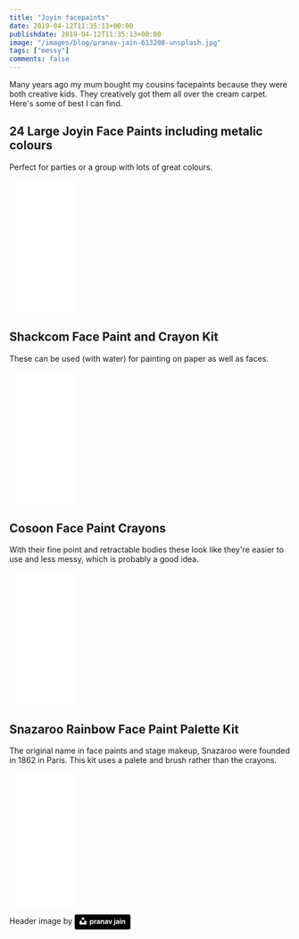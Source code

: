 ```yaml
---
title: "Joyin facepaints"
date: 2019-04-12T11:35:13+00:00
publishdate: 2019-04-12T11:35:13+00:00
image: "/images/blog/pranav-jain-613208-unsplash.jpg"
tags: ["messy"]
comments: false
---
```


Many years ago my mum bought my cousins facepaints because they were both creative kids.  They creatively got them all over the cream carpet.  Here's some of best I can find.


## 24 Large Joyin Face Paints including metalic colours

Perfect for parties or a group with lots of great colours.

<iframe style="width:120px;height:240px;" marginwidth="0" marginheight="0" scrolling="no" frameborder="0" src="//ws-eu.amazon-adsystem.com/widgets/q?ServiceVersion=20070822&OneJS=1&Operation=GetAdHtml&MarketPlace=GB&source=ss&ref=as_ss_li_til&ad_type=product_link&tracking_id=wwwcoldclimat-21&language=en_GB&marketplace=amazon&region=GB&placement=B075FH22G4&asins=B075FH22G4&linkId=a6a60c8c4ca0bb4bf30d9fd11a741040&show_border=true&link_opens_in_new_window=true"></iframe>

## Shackcom Face Paint and Crayon Kit

These can be used (with water) for painting on paper as well as faces.  

<iframe style="width:120px;height:240px;" marginwidth="0" marginheight="0" scrolling="no" frameborder="0" src="//ws-eu.amazon-adsystem.com/widgets/q?ServiceVersion=20070822&OneJS=1&Operation=GetAdHtml&MarketPlace=GB&source=ss&ref=as_ss_li_til&ad_type=product_link&tracking_id=wwwcoldclimat-21&language=en_GB&marketplace=amazon&region=GB&placement=B075JD3WJ6&asins=B075JD3WJ6&linkId=96493f555a87e1f1c389811822228c96&show_border=true&link_opens_in_new_window=true"></iframe>

## Cosoon Face Paint Crayons

With their fine point and retractable bodies these look like they're easier to use and less messy, which is probably a good idea.

<iframe style="width:120px;height:240px;" marginwidth="0" marginheight="0" scrolling="no" frameborder="0" src="//ws-eu.amazon-adsystem.com/widgets/q?ServiceVersion=20070822&OneJS=1&Operation=GetAdHtml&MarketPlace=GB&source=ss&ref=as_ss_li_til&ad_type=product_link&tracking_id=wwwcoldclimat-21&language=en_GB&marketplace=amazon&region=GB&placement=B07DWXFT5Y&asins=B07DWXFT5Y&linkId=60158490af5838465c7f811dcef1dbb1&show_border=true&link_opens_in_new_window=true"></iframe>

## Snazaroo Rainbow Face Paint Palette Kit

The original name in face paints and stage makeup, Snazaroo were founded in 1862 in Paris.  This kit uses a palete and brush rather than the crayons.

<iframe style="width:120px;height:240px;" marginwidth="0" marginheight="0" scrolling="no" frameborder="0" src="//ws-eu.amazon-adsystem.com/widgets/q?ServiceVersion=20070822&OneJS=1&Operation=GetAdHtml&MarketPlace=GB&source=ss&ref=as_ss_li_til&ad_type=product_link&tracking_id=wwwcoldclimat-21&language=en_GB&marketplace=amazon&region=GB&placement=B002LSLTG8&asins=B002LSLTG8&linkId=71bced31f0edca2321d486c18bd3f1b5&show_border=true&link_opens_in_new_window=true"></iframe>

Header image by <a style="background-color:black;color:white;text-decoration:none;padding:4px 6px;font-family:-apple-system, BlinkMacSystemFont, &quot;San Francisco&quot;, &quot;Helvetica Neue&quot;, Helvetica, Ubuntu, Roboto, Noto, &quot;Segoe UI&quot;, Arial, sans-serif;font-size:12px;font-weight:bold;line-height:1.2;display:inline-block;border-radius:3px" href="https://unsplash.com/@peejayvisual?utm_medium=referral&amp;utm_campaign=photographer-credit&amp;utm_content=creditBadge" target="_blank" rel="noopener noreferrer" title="Download free do whatever you want high-resolution photos from pranav jain"><span style="display:inline-block;padding:2px 3px"><svg xmlns="http://www.w3.org/2000/svg" style="height:12px;width:auto;position:relative;vertical-align:middle;top:-2px;fill:white" viewBox="0 0 32 32"><title>unsplash-logo</title><path d="M10 9V0h12v9H10zm12 5h10v18H0V14h10v9h12v-9z"></path></svg></span><span style="display:inline-block;padding:2px 3px">pranav jain</span></a>